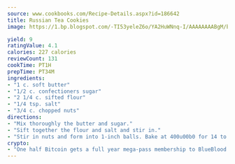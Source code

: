 ```yaml
---
source: www.cookbooks.com/Recipe-Details.aspx?id=186642
title: Russian Tea Cookies
image: https://1.bp.blogspot.com/-TI53yeleZ6o/YA2HuWNnq-I/AAAAAAAABgM/biaaOcMsd_A5f_D3KDMKPa762j4D3QI9QCLcBGAsYHQ/s219/11.png

yield: 9
ratingValue: 4.1
calories: 227 calories
reviewCount: 131
cookTime: PT1H
prepTime: PT34M
ingredients:
- "1 c. soft butter"
- "1/2 c. confectioners sugar"
- "2 1/4 c. sifted flour"
- "1/4 tsp. salt"
- "3/4 c. chopped nuts"
directions:
- "Mix thoroughly the butter and sugar."
- "Sift together the flour and salt and stir in."
- "Stir in nuts and form into 1-inch balls. Bake at 400u00b0 for 14 to 17 minutes, then roll in confectioners sugar while still warm."
crypto:
- "One half Bitcoin gets a full year mega-pass membership to BlueBlood."
---
```

